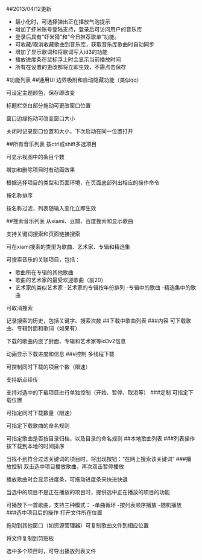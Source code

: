 ##2013/04/12更新
- 最小化时，可选择弹出正在播放气泡提示
- 增加了虾米账号登陆支持，登录后可访问用户的音乐库
- 登录后具有“虾米猜”和“今日推荐歌单”功能。
- 可收藏/取消收藏歌曲到音乐库，获取音乐库歌曲时自动同步
- 增加了显示歌词和将歌词写入id3的功能
- 播放进度条在鼠标浮上时会显示当前播放时间
- 所有在设置的更改都将立即生效，不需点击保存

#功能列表
##通用UI
边界吸附和自动隐藏功能（类似qq）

可设定主题颜色，保存即改变

标题栏空白部分拖动可更改窗口位置

窗口边缘拖动可改变窗口大小

关闭时记录窗口位置和大小，下次启动在同一位置打开

##所有音乐列表
按ctrl或shift多选项目

可显示视图中的条目个数

增加和删除项目时有动画效果

根据选择项目的类型和页面环境，在页面底部列出相应的操作命令

按名称排序

按名称过滤，列表随输入变化立即生效

##搜索音乐列表
从xiami、豆瓣、百度搜索和显示歌曲

支持关键词搜索和页面链接搜索

可在xiami搜索的类型为歌曲、艺术家、专辑和精选集

可搜索音乐的关联项目，包括：
- 歌曲所在专辑的其他歌曲
- 歌曲的艺术家的最受欢迎歌曲（前20）
- 艺术家的类似艺术家
-艺术家的专辑按年份排列
-专辑中的歌曲
-精选集中的歌曲

可取消搜索

记录搜索的历史，包括关键字、搜索次数
##下载中歌曲列表
###内容
可下载歌曲、专辑封面和歌词（如果有）

下载的歌曲内嵌了封面、专辑和艺术家等id3v2信息

动画显示下载进度和信息
###控制
多线程下载
	
可控制同时下载的项目个数（限速）
	
支持断点续传
	
支持对选中的下载项目进行单独控制（开始、暂停、取消等）
###定制
可指定下载位置
	
可指定同时下载数量（限速）
	
可指定下载歌曲的命名规则
	
可指定歌曲是否按目录归档，以及目录的命名规则
##本地歌曲列表
###列表操作
按下载到本地的时间排序

当找不到符合过滤关键词的项目时，将出现按钮：“在网上搜索该关键词”
###播放控制
双击选中项目播放歌曲，再次双击暂停播放
	
播放歌曲时会显示进度条，可拖动进度条来快进快退
	
当选中的项目不是正在播放的项目时，提供选中正在播放的项目的功能	
	
可播放下一首歌曲，支持三种模式：
-单曲循环
-按列表顺序播放
-随机播放	
###选中项目后的操作
打开文件所在位置

拖动到其他窗口（如资源管理器）可复制歌曲文件到相应位置

将文件复制到剪贴板

选中多个项目时，可导出播放列表文件
